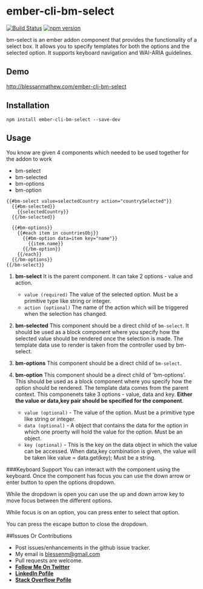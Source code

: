 # ember-cli-bm-select

[![Build Status](https://travis-ci.org/blessenm/ember-cli-bm-select.svg)](https://travis-ci.org/blessenm/ember-cli-bm-select)
[![npm version](https://badge.fury.io/js/ember-cli-bm-select.svg)](http://badge.fury.io/js/ember-cli-bm-select)

bm-select is an ember addon component that provides the functionality of a select box.
It allows you to specify templates for both the options and the selected option. It supports keyboard navigation and WAI-ARIA guidelines.

## Demo
http://blessanmathew.com/ember-cli-bm-select

## Installation

```
npm install ember-cli-bm-select --save-dev
```

## Usage

You know are given 4 components which needed to be used together for the addon to work

* bm-select
* bm-selected
* bm-options
* bm-option


```
{{#bm-select value=selectedCountry action="countrySelected"}}
  {{#bm-selected}}
    {{selectedCountry}}
  {{/bm-selected}}

  {{#bm-options}}
    {{#each item in countriesObj}}
      {{#bm-option data=item key="name"}}
        {{item.name}}
      {{/bm-option}}
    {{/each}}
  {{/bm-options}}
{{/bm-select}}
```

1. __bm-select__
   It is the parent component. It can take 2 options - value and action.
   * `value (required)` The value of the selected option. Must be a primitive type like string or integer.
   * `action (optional)` The name of the action which will be triggered when the selection has changed.

2. __bm-selected__
   This component should be a direct child of `bm-select`. It should be used as a block component where you specify how the selected value should be rendered once the selection is made. The template data use to render is taken from the controller used by bm-select.

3. __bm-options__
   This component should be a direct child of `bm-select`.

4. __bm-option__
   This component should be a direct child of 'bm-options'. This should be used as a block component where you specify how the option should be rendered. The template data comes from the parent context. This componenets take 3 options - value, data and key. __Either the value or data,key pair should be specified for the component__.
   * `value (optional)` - The value of the option. Must be a primitive type like string or integer.
   * `data (optional)` - A object that contains the data for the option in which one proerty will hold the value for the option. Must be an object.
   * `key (optional)` - This is the key on the data object in which the value can be accessed.
   When data,key combination is given, the value will be taken like value = data.get(key); Must be a string.

###Keyboard Support
You can interact with the component using the keyboard. Once the component has focus you can use the down arrow or enter button to open the options dropdown.

While the dropdown is open you can use the up and down arrow key to move focus between the different options.

While focus is on an option, you can press enter to select that option.

You can press the escape button to close the dropdown.

##Issues Or Contributions

* Post issues/enhancements in the github issue tracker.
*  My email is blessenm@gmail.com
*  Pull requests are welcome.
*  [__Follow Me On Twitter__](https://twitter.com/blessenm86 "Follow Me On Twitter")
*  [__LinkedIn Pofile__](http://in.linkedin.com/pub/blessan-mathew/24/605/730 "LinkedIn Profie")
*  [__Stack Overflow Pofile__](http://stackoverflow.com/users/548568/blessenm "Stack Overflow Pofile")
